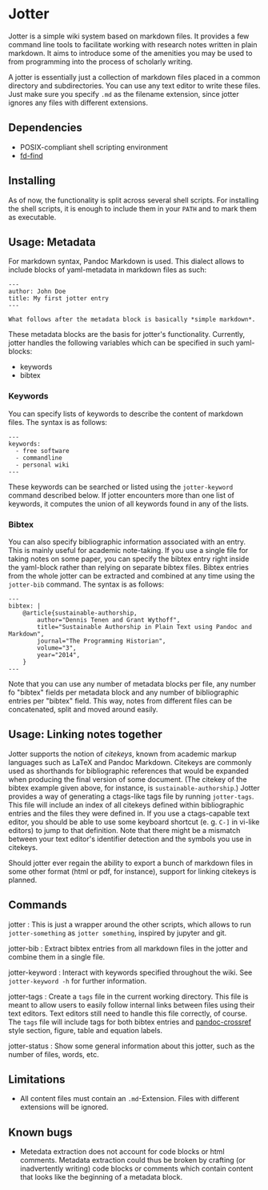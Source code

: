 # Jotter

Jotter is a simple wiki system based on markdown files. It provides a
few command line tools to facilitate working with research notes written
in plain markdown. It aims to introduce some of the amenities you may be
used to from programming into the process of scholarly writing.

A jotter is essentially just a collection of markdown files placed in a
common directory and subdirectories. You can use any text editor to write
these files. Just make sure you specify `.md` as the filename extension,
since jotter ignores any files with different extensions.

## Dependencies

- POSIX-compliant shell scripting environment
- [fd-find](https://github.com/sharkdp/fd)

## Installing

As of now, the functionality is split across several shell scripts. For
installing the shell scripts, it is enough to include them in your `PATH`
and to mark them as executable.

## Usage: Metadata

For markdown syntax, Pandoc Markdown is used. This dialect allows to
include blocks of yaml-metadata in markdown files as such:

```
---
author: John Doe
title: My first jotter entry
---

What follows after the metadata block is basically *simple markdown*.
```

These metadata blocks are the basis for jotter's functionality. Currently,
jotter handles the following variables which can be specified in such
yaml-blocks:

- keywords
- bibtex

### Keywords

You can specify lists of keywords to describe the content of markdown
files. The syntax is as follows:

```
---
keywords:
  - free software
  - commandline
  - personal wiki
---
```

These keywords can be searched or listed using the `jotter-keyword`
command described below. If jotter encounters more than one list of
keywords, it computes the union of all keywords found in any of the
lists.

### Bibtex

You can also specify bibliographic information associated with an
entry. This is mainly useful for academic note-taking. If you use a
single file for taking notes on some paper, you can specify the bibtex
entry right inside the yaml-block rather than relying on separate bibtex
files. Bibtex entries from the whole jotter can be extracted and combined
at any time using the `jotter-bib` command. The syntax is as follows:

```
---
bibtex: |
    @article{sustainable-authorship,
        author="Dennis Tenen and Grant Wythoff",
        title="Sustainable Authorship in Plain Text using Pandoc and Markdown",
        journal="The Programming Historian",
        volume="3",
        year="2014",
    }
---
```

Note that you can use any number of metadata blocks per file, any number
fo "bibtex" fields per metadata block and any number of bibliographic
entries per "bibtex" field. This way, notes from different files can be
concatenated, split and moved around easily.

## Usage: Linking notes together

Jotter supports the notion of *citekeys*, known from academic markup
languages such as LaTeX and Pandoc Markdown. Citekeys are commonly used
as shorthands for bibliographic references that would be expanded when
producing the final version of some document. (The citekey of the bibtex
example given above, for instance, is `sustainable-authorship`.) Jotter
provides a way of generating a ctags-like tags file by running
`jotter-tags`. This file will include an index of all citekeys defined
within bibliographic entries and the files they were defined in. If you
use a ctags-capable text editor, you should be able to use some keyboard
shortcut (e. g. `C-]` in vi-like editors) to jump to that definition.
Note that there might be a mismatch between your text editor's identifier
detection and the symbols you use in citekeys.

Should jotter ever regain the ability to export a bunch of markdown
files in some other format (html or pdf, for instance), support for
linking citekeys is planned.

## Commands

jotter
: This is just a wrapper around the other scripts, which allows to run
`jotter-something` as `jotter something`, inspired by jupyter and git.

jotter-bib
: Extract bibtex entries from all markdown files in the jotter and combine
them in a single file.

jotter-keyword
: Interact with keywords specified throughout the wiki.
See `jotter-keyword -h` for further information.

jotter-tags
: Create a `tags` file in the current working directory. This file is meant
to allow users to easily follow internal links between files using their
text editors. Text editors still need to handle this file correctly,
of course. The `tags` file will include tags for both bibtex entries and
[pandoc-crossref] style section, figure, table and equation labels.

[pandoc-crossref]: http://lierdakil.github.io/pandoc-crossref/

jotter-status
: Show some general information about this jotter, such as the number of
files, words, etc.

## Limitations

- All content files must contain an `.md`-Extension. Files with different
  extensions will be ignored.

## Known bugs

- Metedata extraction does not account for code blocks or html
  comments. Metadata extraction could thus be broken by crafting (or
  inadvertently writing) code blocks or comments which contain content
  that looks like the beginning of a metadata block.
